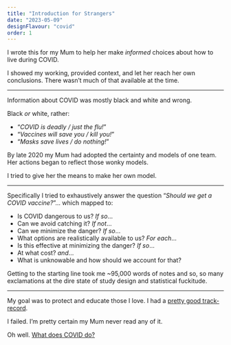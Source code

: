```yaml
---
title: "Introduction for Strangers"
date: "2023-05-09"
designFlavour: "covid"
order: 1
---
```


I wrote this for my Mum to help her make _informed_ choices about how to live during COVID.

I showed my working, provided context, and let her reach her own conclusions. There wasn’t much of that available at the time.

---

Information about COVID was mostly black and white and wrong.

Black _or_ white, rather:

-   “_COVID is deadly / just the flu!_”
-   “_Vaccines will save you / kill you!_”
-   “_Masks save lives / do nothing!_”

By late 2020 my Mum had adopted the certainty and models of one team. Her actions began to reflect those wonky models.

I tried to give her the means to make her own model.

---

Specifically I tried to exhaustively answer the question “_Should we get a COVID vaccine?_”… which mapped to:

-   Is COVID dangerous to us? _If so_…
-   Can we avoid catching it? _If not_…
-   Can we minimize the danger? _If so_…
-   What options are realistically available to us? _For each_…
-   Is this effective at minimizing the danger? _If so_…
-   At what cost? _and_…
-   What is unknowable and how should we account for that?

Getting to the starting line took me ~95,000 words of notes and so, so many exclamations at the dire state of study design and statistical fuckitude.

---

My goal was to protect and educate those I love. I had a [pretty good track-record](emailWarning).

I failed. I’m pretty certain my Mum never read any of it.

Oh well. [What does COVID do?](symptoms)
